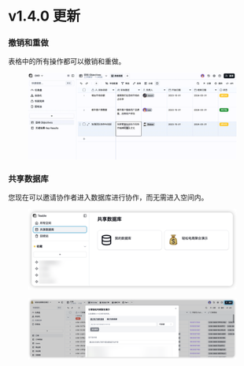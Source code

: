 # v1.4.0 更新

### 撤销和重做

表格中的所有操作都可以撤销和重做。

<figure><img src="../.gitbook/assets/undo-redo.gif" alt=""><figcaption></figcaption></figure>

### 共享数据库

您现在可以邀请协作者进入数据库进行协作，而无需进入空间内。

<figure><img src="../.gitbook/assets/Base collaborator-1.png" alt=""><figcaption></figcaption></figure>

<figure><img src="../.gitbook/assets/Base collaborator-2.png" alt=""><figcaption></figcaption></figure>
